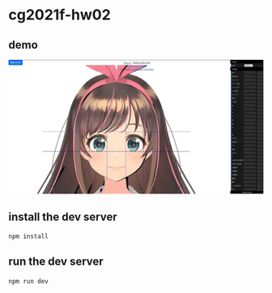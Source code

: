 # cg2021f-hw02

## demo
![demo](./demo/demo.JPG)

## install the dev server
``` bash 
npm install 
```

## run the dev server
``` bash
npm run dev
```
